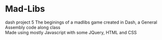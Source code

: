 # Mad-Libs
dash project 5
The beginings of a madlibs game created in Dash, a General Assembly code along class  
Made using mostly Javascript with some JQuery, HTML and CSS
